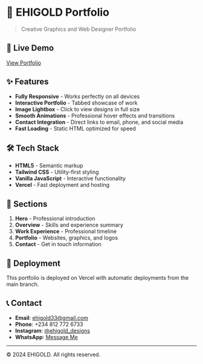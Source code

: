 # 🎨 EHIGOLD Portfolio

> Creative Graphics and Web Designer Portfolio

## 🌟 Live Demo
[View Portfolio](https://your-portfolio-url.vercel.app)

## ✨ Features

- **Fully Responsive** - Works perfectly on all devices
- **Interactive Portfolio** - Tabbed showcase of work
- **Image Lightbox** - Click to view designs in full size
- **Smooth Animations** - Professional hover effects and transitions
- **Contact Integration** - Direct links to email, phone, and social media
- **Fast Loading** - Static HTML optimized for speed

## 🛠️ Tech Stack

- **HTML5** - Semantic markup
- **Tailwind CSS** - Utility-first styling
- **Vanilla JavaScript** - Interactive functionality
- **Vercel** - Fast deployment and hosting

## 📱 Sections

1. **Hero** - Professional introduction
2. **Overview** - Skills and experience summary
3. **Work Experience** - Professional timeline
4. **Portfolio** - Websites, graphics, and logos
5. **Contact** - Get in touch information

## 🚀 Deployment

This portfolio is deployed on Vercel with automatic deployments from the main branch.

## 📞 Contact

- **Email**: ehigold33@gmail.com
- **Phone**: +234 812 772 6733
- **Instagram**: [@ehigold_designs](https://instagram.com/ehigold_designs)
- **WhatsApp**: [Message Me](https://wa.me/2348127726733)

---

© 2024 EHIGOLD. All rights reserved.
